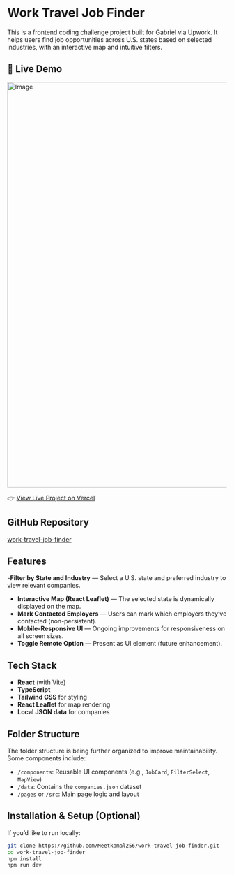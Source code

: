 # Work Travel Job Finder 

This is a frontend coding challenge project built for Gabriel via Upwork. It helps users find job opportunities across U.S. states based on selected industries, with an interactive map and intuitive filters.

## 🔗 Live Demo

<img width="1915" height="928" alt="Image" src="https://github.com/user-attachments/assets/11fd2d68-78a7-471d-9813-80ed36a2c981" />

👉 [View Live Project on Vercel](https://work-travel-job-finder.vercel.app/)

## GitHub Repository

[work-travel-job-finder](https://github.com/Meetkamal256/work-travel-job-finder)

## Features

-**Filter by State and Industry** — Select a U.S. state and preferred industry to view relevant companies.
- **Interactive Map (React Leaflet)** — The selected state is dynamically displayed on the map.
- **Mark Contacted Employers** — Users can mark which employers they’ve contacted (non-persistent).
- **Mobile-Responsive UI** — Ongoing improvements for responsiveness on all screen sizes.
- **Toggle Remote Option** — Present as UI element (future enhancement).

## Tech Stack

- **React** (with Vite)
- **TypeScript**
- **Tailwind CSS** for styling
- **React Leaflet** for map rendering
- **Local JSON data** for companies

## Folder Structure

The folder structure is being further organized to improve maintainability. Some components include:

- `/components`: Reusable UI components (e.g., `JobCard`, `FilterSelect`, `MapView`)
- `/data`: Contains the `companies.json` dataset
- `/pages` or `/src`: Main page logic and layout

## Installation & Setup (Optional)

If you’d like to run locally:

```bash
git clone https://github.com/Meetkamal256/work-travel-job-finder.git
cd work-travel-job-finder
npm install
npm run dev
